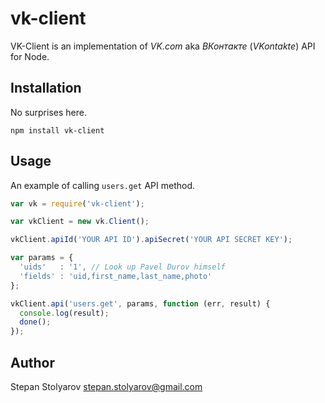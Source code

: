 
vk-client
=========

VK-Client is an implementation of _VK.com_ aka _ВКонтакте_ (_VKontakte_) API for Node.

Installation
------------

No surprises here.

```
npm install vk-client
```

Usage
-----

An example of calling `users.get` API method.

```javascript
var vk = require('vk-client');

var vkClient = new vk.Client();

vkClient.apiId('YOUR API ID').apiSecret('YOUR API SECRET KEY');

var params = {
  'uids'   : '1', // Look up Pavel Durov himself
  'fields' : 'uid,first_name,last_name,photo'
};

vkClient.api('users.get', params, function (err, result) {
  console.log(result);
  done();
});
```

Author
------

Stepan Stolyarov <stepan.stolyarov@gmail.com>
